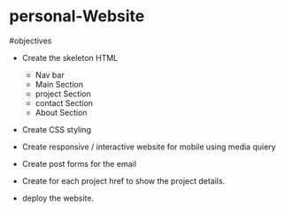 # personal-Website

#objectives 
  * Create the skeleton HTML 
    - Nav bar 
    - Main Section
    - project Section
    - contact Section 
    - About Section
   
 * Create CSS styling 
 * Create responsive / interactive website for mobile using media quiery 
 * Create post forms for the email 
 * Create for each project href to show the project details.
 * deploy the website.
